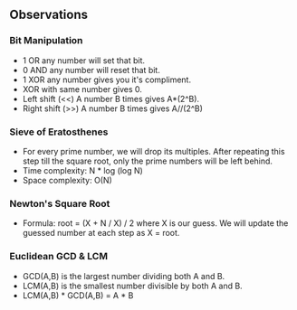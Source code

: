 ## Observations

### Bit Manipulation
* 1 OR any number will set that bit.
* 0 AND any number will reset that bit.
* 1 XOR any number gives you it's compliment.
* XOR with same number gives 0.
* Left shift (<<) A number B times gives A*(2^B).
* Right shift (>>) A number B times gives A//(2^B)

### Sieve of Eratosthenes
* For every prime number, we will drop its multiples. After repeating this step till the square root, only the prime numbers will be left behind.
* Time complexity:  N * log (log N)
* Space complexity:  O(N)

### Newton's Square Root
* Formula:  root = (X + N / X) / 2 where X is our guess. We will update the guessed number at each step as X = root.

### Euclidean GCD & LCM
* GCD(A,B) is the largest number dividing both A and B.
* LCM(A,B) is the smallest number divisible by both A and B.
* LCM(A,B) * GCD(A,B) = A * B

